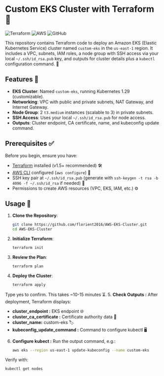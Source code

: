 # Custom EKS Cluster with Terraform 🚀

![Terraform](https://img.shields.io/badge/Terraform-1.5+-purple?style=flat-square) ![AWS](https://img.shields.io/badge/AWS-EKS-orange?style=flat-square) ![GitHub](https://img.shields.io/badge/GitHub-README-blue?style=flat-square)

This repository contains Terraform code to deploy an Amazon EKS (Elastic Kubernetes Service) cluster named `custom-eks` in the `us-east-1` region. It includes a VPC, subnets, IAM roles, a node group with SSH access via your local `~/.ssh/id_rsa.pub` key, and outputs for cluster details plus a `kubectl` configuration command. 🎉

## Features 🌟

- **EKS Cluster**: Named `custom-eks`, running Kubernetes 1.29 (customizable).
- **Networking**: VPC with public and private subnets, NAT Gateway, and Internet Gateway.
- **Node Group**: 2 `t3.medium` instances (scalable to 3) in private subnets.
- **SSH Access**: Uses your local `~/.ssh/id_rsa.pub` for node access.
- **Outputs**: Cluster endpoint, CA certificate, name, and kubeconfig update command.

## Prerequisites ✅

Before you begin, ensure you have:

- [Terraform](https://www.terraform.io/downloads.html) installed (v1.5+ recommended) 🛠️
- [AWS CLI](https://aws.amazon.com/cli/) configured (`aws configure`) 🔑
- SSH key pair at `~/.ssh/id_rsa.pub` (generate with `ssh-keygen -t rsa -b 4096 -f ~/.ssh/id_rsa` if needed) 🔐
- Permissions to create AWS resources (VPC, EKS, IAM, etc.) ⚙️

## Usage 🚀

1. **Clone the Repository**:
   ```bash
   git clone https://github.com/florient2016/AWS-EKS-Cluster.git
   cd AWS-EKS-Cluster
   ```
2. **Initialize Terraform**:
   ```bash
   terraform init
   ```
3. **Review the Plan**:
   ```bash
   terraform plan
   ```
4. **Deploy the Cluster**:
   ```bash
   terraform apply
   ```
Type yes to confirm. This takes ~10-15 minutes ⏳.
5. **Check Outputs :** After deployment, Terraform displays:
- **cluster_endpoint :** EKS endpoint 🌐
- **cluster_ca_certificate :** Certificate authority data 📜
- **cluster_name:** custom-eks 🏷️
- **kubeconfig_update_command :** Command to configure kubectl 🖥️

6. **Configure kubect :** Run the output command, e.g.:
   ```bash
   aws eks --region us-east-1 update-kubeconfig --name custom-eks
   ```
Verify with:
   ```bash
   kubectl get nodes
   ```


